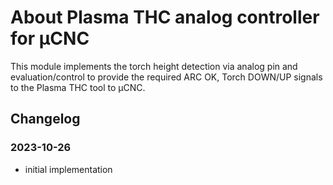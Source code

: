 # About Plasma THC analog controller for µCNC

This module implements the torch height detection via analog pin and evaluation/control to provide the required ARC OK, Torch DOWN/UP signals to the Plasma THC tool to µCNC.

## Changelog

### 2023-10-26

- initial implementation
